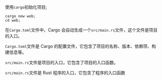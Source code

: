 
使用`cargo`初始化项目;
```shell
cargo new web;
cd web; 
```
在`Cargo.toml`文件中，Cargo 会自动生成一个`src/main.rs`文件，这个文件是项目的入口。

`Cargo.toml`文件是 Cargo 的配置文件，它包含了项目的名称、版本、依赖项、构建信息等。

`src/main.rs`文件是项目的入口，它包含了项目的入口函数。

`src/main.rs`文件是 Rust 程序的入口，它包含了程序的入口函数
